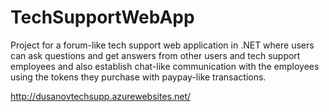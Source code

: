 # TechSupportWebApp
Project for a forum-like tech support web application in .NET where users can ask questions and get answers from other users and tech support employees and also establish chat-like communication with the employees using the tokens they purchase with paypay-like transactions.

http://dusanovtechsupp.azurewebsites.net/
